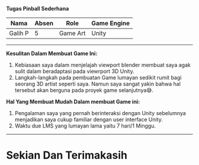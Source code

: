 **Tugas Pinball Sederhana**
  
| Nama |Absen | Role | Game Engine |
|--|--|--|--|
| Galih P|5  | Game Art | Unity |
***
**Kesulitan Dalam Membuat Game Ini:**
 1. Kebiasaan saya dalam menjelajah viewport blender membuat saya agak sulit dalam beradaptasi pada viewrport 3D Unity.
 2. Langkah-langkah pada pembuatan Game lumayan sedikit rumit bagi seorang 3D artist seperti saya. Namun saya sangat yakin bahwa hal tersebut akan berguna pada proyek game selanjutnya😅.

**Hal Yang Membuat Mudah Dalam membuat Game ini:**
 1. Pengalaman saya yang pernah berinteraksi dengan Unity sebelumnya menjadikan saya cukup familiar dengan user interface Unity.
 2. Waktu due LMS yang lumayan lama yaitu 7 hari/1 Minggu.

      
****

 # Sekian Dan Terimakasih

